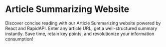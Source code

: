 # Article Summarizing Website
Discover concise reading with our Article Summarizing website powered by React and RapidAPI. Enter any article URL, get a well-structured summary instantly. Save time, retain key points, and revolutionize your information consumption!
